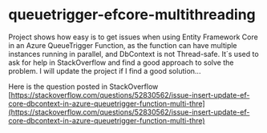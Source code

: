 # queuetrigger-efcore-multithreading
Project shows how easy is to get issues when using Entity Framework Core in an Azure QueueTrigger Function, as the function can have multiple instances running in parallel, and DbContext is not Thread-safe.
It´s used to ask for help in StackOverflow and find a good approach to solve the problem. I will update the project if I find a good solution...

Here is the question posted in StackOverflow
[https://stackoverflow.com/questions/52830562/issue-insert-update-ef-core-dbcontext-in-azure-queuetrigger-function-multi-thre](https://stackoverflow.com/questions/52830562/issue-insert-update-ef-core-dbcontext-in-azure-queuetrigger-function-multi-thre)
